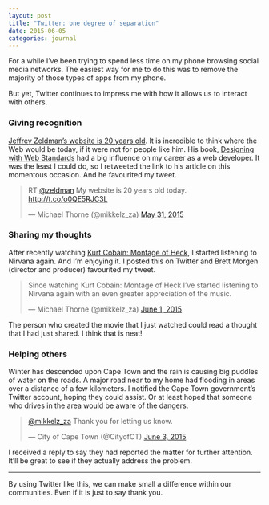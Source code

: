 ```yaml
---
layout: post
title: "Twitter: one degree of separation"
date: 2015-06-05
categories: journal
---
```


For a while I’ve been trying to spend less time on my phone browsing social media networks. The easiest way for me to do
this was to remove the majority of those types of apps from my phone.

But yet, Twitter continues to impress me with how it allows us to interact with others.

### Giving recognition

[Jeffrey Zeldman’s website is 20 years old](http://www.zeldman.com/2015/05/31/my-website-is-20-years-old-today). It is
incredible to think where the Web would be today, if it were not for people like him. His book, [Designing with Web Standards](http://en.wikipedia.org/wiki/Designing_with_Web_Standards)
had a big influence on my career as a web developer. It was the least I could do, so I retweeted the link to his article
on this momentous occasion. And he favourited my tweet.

<blockquote class="twitter-tweet" data-conversation="none">
    <p>RT <a href="https://twitter.com/zeldman">@zeldman</a> My website is 20 years old today. <a href="http://t.co/o0QE5RJC3L">http://t.co/o0QE5RJC3L</a></p>
    &mdash; Michael Thorne (@mikkelz_za) <a href="https://twitter.com/mikkelz_za/status/605025626098139136">May 31, 2015</a>
</blockquote>

### Sharing my thoughts

After recently watching [Kurt Cobain: Montage of Heck](www.imdb.com/title/tt4229236), I started listening to Nirvana again.
And I’m enjoying it. I posted this on Twitter and Brett Morgen (director and producer) favourited my tweet.

<blockquote class="twitter-tweet">
    <p>Since watching Kurt Cobain: Montage of Heck I’ve started listening to Nirvana again with an even
greater appreciation of the music.</p>
&mdash; Michael Thorne (@mikkelz_za) <a href="https://twitter.com/mikkelz_za/status/605292503080824832">June 1, 2015</a>
</blockquote>

The person who created the movie that I just watched could read a thought that I had just shared. I think that is neat!

### Helping others

Winter has descended upon Cape Town and the rain is causing big puddles of water on the roads. A major road near to my home
had flooding in areas over a distance of a few kilometers. I notified the Cape Town government’s Twitter account, hoping
they could assist. Or at least hoped that someone who drives in the area would be aware of the dangers.

<blockquote class="twitter-tweet">
    <p><a href="https://twitter.com/mikkelz_za">@mikkelz_za</a> Thank you for letting us know.</p>
    &mdash; City of Cape Town (@CityofCT) <a href="https://twitter.com/CityofCT/status/606130631869886465">June 3, 2015</a>
</blockquote>

I received a reply to say they had reported the matter for further attention. It’ll be great to see if they actually
address the problem.

---

By using Twitter like this, we can make small a difference within our communities. Even if it is just to say thank you.

<script src="//platform.twitter.com/widgets.js" async></script>
